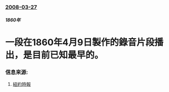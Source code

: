 ### [2008-03-27](/news/2008/03/27/index.md)

##### 1860年
# 一段在1860年4月9日製作的錄音片段播出，是目前已知最早的。




### 信息来源:

1. [紐約時報](http://www.nytimes.com/2008/03/27/arts/27soun.html)
